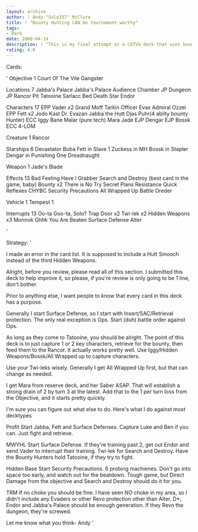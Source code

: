 ```yaml
---
layout: archive
author: ! Andy "Solo337" McClure
title: ! "Bounty Hunting CAN be tournament worthy"
tags:
- Dark
date: 2000-04-14
description: ! "This is my final attempt at a COTVG deck that uses bounty hunting for retrieval. I'm working on it to prove to a friend that Bounty Hunting can be used to win tournaments."
rating: 4.0
---
```

Cards: 

'
Objective 1
Court Of The Vile Gangster

Locations 7
Jabba's Palace
Jabba's Palace Audience Chamber
JP Dungeon
JP Rancor Pit
Tatooine Sarlacc Bed
Death Star
Endor

Characters 17
EPP Vader x2
Grand Moff Tarkin
Officer Evax
Admiral Ozzel
EPP Fett x2
Jodo Kast
Dr. Evazan
Jabba the Hutt
Djas Puhr(4 abilty bounty Hunter)
ECC Iggy
Bane Malar (pure tech)
Mara Jade
EJP Dengar
EJP Bossk
ECC 4-LOM

Creature 1
Rancor

Starships 6
Devastator
Boba Fett in Slave 1
Zuckess in MH
Bossk in Stapler
Dengar in Punishing One
Dreadnaught

Weapon 1
Jade's Blade

Effects 13
Bad Feeling Have I
Grabber
Search and Destroy (best card in the game, baby)
Bounty x2
There is No Try
Secret Plans
Resistance
Quick Reflexes
CHYBC
Security Precautions
All Wrapped Up
Battle Oreder

Vehicle 1
Tempest 1

Interrupts 13
Oo-ta Goo-ta, Solo?
Trap Door x2
Twi-lek x2
Hidden Weapons x3
Monnok
Ghhk
You Are Beaten
Surface Defense
Alter

'

Strategy: '


I made an error in the card list. It is supposed to include a Hutt Smooch instead of the third Hidden Weapons.

Alright, before you review, please read all of this section. I submitted this deck to help improve it, so please, if you're review is only going to be 1 line, don't bother.

Prior to anything else, I want people to know that every card in this deck has a purpose.

Generally I start Surface Defense, so I start with Insert/SAC/Retrieval protection. The only real exception is Ops. Start (duh) battle order against Ops.


As long as they come to Tatooine, you should be alright. The point of this deck is to just capture 1 or 2 key characters, retrieve for the bounty, then feed them to the Rancor. It actually works pretty well. Use Iggy/Hidden Weapons/Bossk/All Wrapped up to capture characters.

Use your Twi-leks wisely. Generally I get All Wrapped Up first, but that can change as needed.

I get Mara from reserve deck, and her Saber ASAP. That will establish a strong drain of 2 by turn 3 at the latest. Add that to the 1 per turn loss from the Objective, and it starts pretty quickly.

I'm sure you can figure out what else to do. Here's what I do against most decktypes

Profit
Start Jabba, Fett and Surface Defenses. Capture Luke and Ben if you can. Just fight and retrieve.

MWYHL
Start Surface Defense. If they're training past 2, get out Endor and send Vader to interrupt their training. Twi-lek for Search and Destroy. Have the Bounty Hunters hold Tatooine, if they try to fight.

Hidden Base
Start Security Precautions. 6 probing machienes. Don't go into space too early, and watch out for the beatdown. Tough game, but Direct Damage from the objective and Search and Destroy should do it for you.

TRM
If no choke you should be fine. I have seen NO choke in my area, so I didn't include any Evaders or other Revo protection other than Alter. D*, Endor and Jabba's Palace should be enough generation. If they Revo the dungeon, they're screwed.


Let me know what you think-
Andy
'